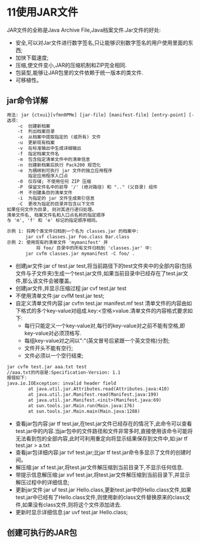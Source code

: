 ﻿# 11使用JAR文件
JAR文件的全称是Java Archive File,Java档案文件.Jar文件的好处:
* 安全,可以对Jar文件进行数字签名,只让能够识别数字签名的用户使用里面的东西;
* 加快下载速度;
* 压缩,使文件变小,JAR的压缩机制和ZIP完全相同.
* 包装型,能够让JAR包里的文件依赖于统一版本的类文件.
* 可移植性。

## jar命令详解

```txt
用法: jar {ctxui}[vfmn0PMe] [jar-file] [manifest-file] [entry-point] [-C dir] files ...
选项:
    -c  创建新档案
    -t  列出档案目录
    -x  从档案中提取指定的 (或所有) 文件
    -u  更新现有档案
    -v  在标准输出中生成详细输出
    -f  指定档案文件名
    -m  包含指定清单文件中的清单信息
    -n  创建新档案后执行 Pack200 规范化
    -e  为捆绑到可执行 jar 文件的独立应用程序
        指定应用程序入口点
    -0  仅存储; 不使用任何 ZIP 压缩
    -P  保留文件名中的前导 '/' (绝对路径) 和 ".." (父目录) 组件
    -M  不创建条目的清单文件
    -i  为指定的 jar 文件生成索引信息
    -C  更改为指定的目录并包含以下文件
如果任何文件为目录, 则对其进行递归处理。
清单文件名, 档案文件名和入口点名称的指定顺序
与 'm', 'f' 和 'e' 标记的指定顺序相同。

示例 1: 将两个类文件归档到一个名为 classes.jar 的档案中:
       jar cvf classes.jar Foo.class Bar.class
示例 2: 使用现有的清单文件 'mymanifest' 并
           将 foo/ 目录中的所有文件归档到 'classes.jar' 中:
       jar cvfm classes.jar mymanifest -C foo/ .

````




* 创建jar文件:jar cf test.jar test,将当前路径下的test文件夹中的全部内容(包括文件与子文件夹)生成一个test.jar文件,如果当前目录中已经存在了test.jar文件,那么该文件会被覆盖。
* 创建jar文件,并显示压缩过程:jar cvf test.jar test
* 不使用清单文件:jar cvfM test.jar test;
* 自定义清单文件内容:jar cvfm test.jar manifest.mf test
    清单文件的内容由如下格式的多个key-value对组成.key:<空格>value.清单文件的内容格式要求如下:
    * 每行只能定义一个key-value对,每行的key-value对之前不能有空格,即key-value对必须顶格写.
    * 每组key-value对之间以":"(英文冒号后紧跟一个英文空格)分割;
    * 文件开头不能有空行;
    * 文件必须以一个空行结束;
```txt
jar cvfm test.jar aaa.txt test
//aaa.txt的内容是:Specification-Version: 1.1
报错如下:
java.io.IOException: invalid header field
        at java.util.jar.Attributes.read(Attributes.java:410)
        at java.util.jar.Manifest.read(Manifest.java:199)
        at java.util.jar.Manifest.<init>(Manifest.java:69)
        at sun.tools.jar.Main.run(Main.java:176)
        at sun.tools.jar.Main.main(Main.java:1288)

```
* 查看jar包内容:jar tf test.jar,在test.jar文件已经存在的情况下,此命令可以查看test.jar中的内容.当jar包中的文件路径和文件非常多时,直接使用该命令可能将无法看到包的全部内容,此时可利用重定向将显示结果保存到文件中,如:jar tf test.jar > a.txt
* 查看jar包详细内容:jar tvf test.jar;比jar tf test.jar命令多显示了文件的创建时间。
* 解压缩:jar xf test.jar,将test.jar文件解压缩到当前目录下,不显示任何信息.
* 带提示信息解压缩:jar xvf test.jar,将test.jar文件解压缩到当前目录下,并显示解压过程中的详细信息;
* 更新jar文件:jar uf test.jar Hello.class,更新test.jar中的Hello.class文件,如果test.jar中已经有了Hello.class文件,则使用新的class文件替换原来的class文件,如果没有class文件,则将这个文件添加进去.
* 更新时显示详细信息:jar uvf test.jar Hello.class;

## 创建可执行的JAR包
